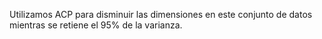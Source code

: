 Utilizamos ACP para disminuir las dimensiones en este conjunto de datos mientras se retiene el 95% de la varianza.
